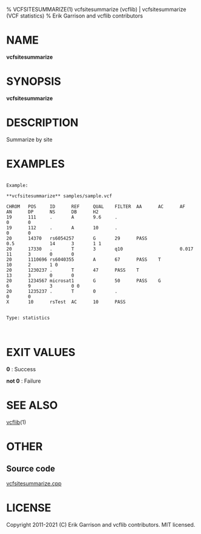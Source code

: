 % VCFSITESUMMARIZE(1) vcfsitesummarize (vcflib) | vcfsitesummarize (VCF statistics)
% Erik Garrison and vcflib contributors

# NAME

**vcfsitesummarize**

# SYNOPSIS

**vcfsitesummarize** <vcf file>

# DESCRIPTION

Summarize by site





# EXAMPLES

```

Example:

**vcfsitesummarize** samples/sample.vcf

CHROM   POS     ID      REF     QUAL    FILTER  AA      AC      AF      AN      DP      NS      DB      H2
19      111     .       A       9.6     .                                                       0       0
19      112     .       A       10      .                                                       0       0
20      14370   rs6054257       G       29      PASS                    0.5             14      3       1 1
20      17330   .       T       3       q10                     0.017           11      3       0       0
20      1110696 rs6040355       A       67      PASS    T                               10      2       1 0
20      1230237 .       T       47      PASS    T                               13      3       0       0
20      1234567 microsat1       G       50      PASS    G                       6       9       3       0 0
20      1235237 .       T       0       .                                                       0       0
X       10      rsTest  AC      10      PASS


Type: statistics

      

```



# EXIT VALUES

**0**
: Success

**not 0**
: Failure

# SEE ALSO



[vcflib](./vcflib.md)(1)



# OTHER

## Source code

[vcfsitesummarize.cpp](https://github.com/vcflib/vcflib/blob/master/src/vcfsitesummarize.cpp)

# LICENSE

Copyright 2011-2021 (C) Erik Garrison and vcflib contributors. MIT licensed.

<!--
  Created with ./scripts/bin2md.rb scripts/bin2md-template.erb
-->
